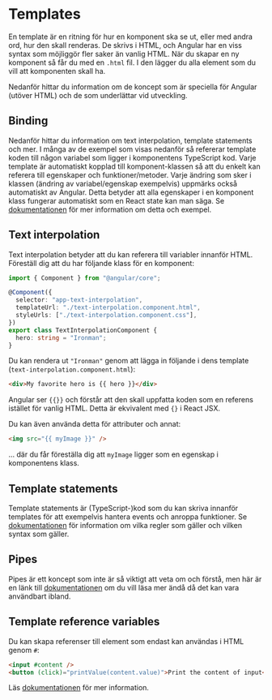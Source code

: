 # Templates

En template är en ritning för hur en komponent ska se ut, eller med andra ord, hur den skall renderas. De skrivs i HTML, och Angular har en viss syntax som möjliggör fler saker än vanlig HTML. När du skapar en ny komponent så får du med en `.html` fil. I den lägger du alla element som du vill att komponenten skall ha.

Nedanför hittar du information om de koncept som är speciella för Angular (utöver HTML) och de som underlättar vid utveckling.

## Binding

Nedanför hittar du information om text interpolation, template statements och mer. I många av de exempel som visas nedanför så refererar template koden till någon variabel som ligger i komponentens TypeScript kod. Varje template är automatiskt kopplad till komponent-klassen så att du enkelt kan referera till egenskaper och funktioner/metoder. Varje ändring som sker i klassen (ändring av variabel/egenskap exempelvis) uppmärks också automatiskt av Angular. Detta betyder att alla egenskaper i en komponent klass fungerar automatiskt som en React state kan man säga. Se [dokumentationen](https://angular.io/guide/binding-overview) för mer information om detta och exempel.

## Text interpolation

Text interpolation betyder att du kan referera till variabler innanför HTML. Föreställ dig att du har följande klass för en komponent:

```typescript
import { Component } from "@angular/core";

@Component({
  selector: "app-text-interpolation",
  templateUrl: "./text-interpolation.component.html",
  styleUrls: ["./text-interpolation.component.css"],
})
export class TextInterpolationComponent {
  hero: string = "Ironman";
}
```

Du kan rendera ut `"Ironman"` genom att lägga in följande i dens template (`text-interpolation.component.html`):

```html
<div>My favorite hero is {{ hero }}</div>
```

Angular ser `{{}}` och förstår att den skall uppfatta koden som en referens istället för vanlig HTML. Detta är ekvivalent med `{}` i React JSX.

Du kan även använda detta för attributer och annat:

```html
<img src="{{ myImage }}" />
```

... där du får föreställa dig att `myImage` ligger som en egenskap i komponentens klass.

## Template statements

Template statements är (TypeScript-)kod som du kan skriva innanför templates för att exempelvis hantera events och anroppa funktioner. Se [dokumentationen](https://angular.io/guide/template-statements) för information om vilka regler som gäller och vilken syntax som gäller.

## Pipes

Pipes är ett koncept som inte är så viktigt att veta om och förstå, men här är en länk till [dokumentationen](https://angular.io/guide/pipes-overview) om du vill läsa mer ändå då det kan vara användbart ibland.

## Template reference variables

Du kan skapa referenser till element som endast kan användas i HTML genom `#`:

```html
<input #content />
<button (click)="printValue(content.value)">Print the content of input</button>
```

Läs [dokumentationen](https://angular.io/guide/template-reference-variables) för mer information.
